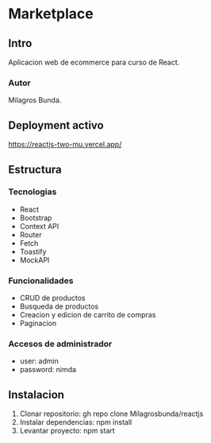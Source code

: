 # Marketplace

## Intro
Aplicacion web de ecommerce para curso de React.

### Autor
Milagros Bunda.

## Deployment activo
https://reactjs-two-mu.vercel.app/

## Estructura 

### Tecnologias
- React
- Bootstrap
- Context API
- Router
- Fetch
- Toastify
- MockAPI

### Funcionalidades
- CRUD de productos
- Busqueda de productos
- Creacion y edicion de carrito de compras
- Paginacion

### Accesos de administrador
- user: admin
- password: nimda

## Instalacion
1. Clonar repositorio:  gh repo clone Milagrosbunda/reactjs
2. Instalar dependencias: npm install
3. Levantar proyecto: npm start

